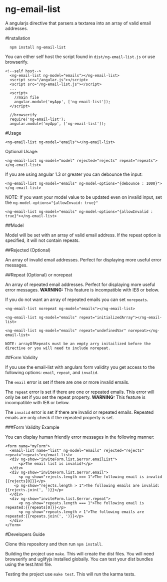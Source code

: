 ng-email-list
=============

A angularjs directive that parsers a textarea into an array of valid email addresses.

#Installation

```
  npm install ng-email-list
```

You can either self host the script found in `dist/ng-email-list.js` or use browserify.

```
<!--self host-->
  <ng-email-list ng-model="emails"></ng-email-list>
  <script scr="/angular.js"></script>
  <script src="/ng-email-list.js"></script>
  ...
  <script>
    //main file
    angular.module('myApp', ['ng-email-list']);
  </script>
```

```
  //browserify
  require('ng-email-list');
  angular.module('myApp', ['ng-email-list']);
```

#Usage

    <ng-email-list ng-model="emails"></ng-email-list>

Optional Usage:

    <ng-email-list ng-model="model" rejected="rejects" repeat="repeats"></ng-email-list>

If you are using angular 1.3 or greater you can debounce the input:

    <ng-email-list ng-model="emails" ng-model-options="{debounce : 1000}"></ng-email-list>

NOTE: If you want your model value to be updated even on invalid input, set the
`ng-model-options="{allowInvaid: true}"`

    <ng-email-list ng-model="emails" ng-model-options="{allowInvalid : true}"></ng-email-list>

##Model

Model will be set with an array of valid email address. If the repeat option is specified, it will not contain repeats. 

##Rejected (Optional)

An array of invalid email addresses. Perfect for displaying more useful error messages.

##Repeat (Optional) or norepeat

An array of repeated email addresses. Perfect for displaying more useful error messages. **WARNING:** This feature is incompatible with IE8 or below.

If you do not want an array of repeated emails you can set `norepeats`.

```
<ng-email-list norepeat ng-model="emails"></ng-email-list>

<ng-email-list ng-model="emails" repeat="initializedArray"></ng-email-list>

<ng-email-list ng-model="emails" repeat="undefinedVar" norepeat></ng-email-list>

NOTE: arrayOfRepeats must be an empty arry initailized before the directive or you will need to include norepeat.
```

##Form Validity

If you use the email-list with angulars form validity you get access to the following options: `email`, `repeat`, and `invalid`.

The `email` error is set if there are one or more invalid emails.

The `repeat` error is set if there are one or repeated emails. This error will only be set if you set the repeat property. **WARNING:** This feature is incompatible with IE8 or below.

The `invalid` error is set if there are invalid or repeated emails. Repeated emails are only check if the repeated property is set.

###Form Validity Example

You can display human friendly error messages in the following manner:

```
<form name="myForm">
  <email-list name="list" ng-model="emails" rejected="rejects" repeat="repeats"></email-list>
  <div ng-show="inviteForm.list.$error.emailList">
      <p>The email list is invalid!</p>
  </div>
  <div ng-show="inviteForm.list.$error.email">
      <p ng-show="rejects.length === 1">The following email is invalid {{rejects[0]}}</p>
    <p ng-show="rejects.length > 1">The following emails are invalid: {{rejects.join(', ')}}</p>
  </div>
  <div ng-show="inviteForm.list.$error.repeat">
      <p ng-show="repeats.length === 1">The following email is repeated:{{repeats[0]}}</p>
      <p ng-show="repeats.length > 1">The following emails are repeated:{{repeats.join(', ')}}</p>
  </div>
</form>
```

#Developers Guide

Clone this repository and then run `npm install`.

Building the project use `make`. This will create the dist files. You will need
browserify and uglifyjs installed globally. You can test your dist bundles using
the test.html file.

Testing the project use `make test`. This will run the karma tests.
